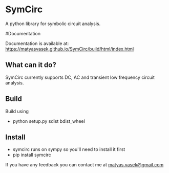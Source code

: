 # SymCirc

A python library for symbolic circuit analysis.

#Documentation

Documentation is available at: https://matyasvasek.github.io/SymCirc/build/html/index.html

## What can it do?

SymCirc currently supports DC, AC and transient low frequency circuit analysis.

## Build

Build using

* python setup.py sdist bdist_wheel

## Install

* symcirc runs on sympy so you'll need to install it first
* pip install symcirc

If you have any feedback you can contact me at matyas.vasek@gmail.com
